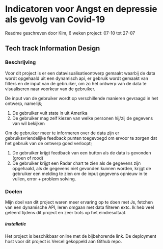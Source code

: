 # Indicatoren voor Angst en depressie als gevolg van Covid-19
Readme geschreven door Kim, 6 weken project: 07-10 tot 27-07
## Tech track Information Design 

### Beschrijving
Voor dit project is er een datavisualisatieontwerp gemaakt waarbij de data wordt opgehaald uit een dynamisch api, er gebruik wordt gemaakt van filters en de input van de gebruiker, om zo het ontwerp van de data te visualiseren naar voorkeur van de gebruiker.

De input van de gebruiker wordt op verschillende manieren gevraagd in het ontwerp, namelijk; 
1) De gebruiker vult state in uit Amerika
2) De gebruiker mag zelf kiezen van welke personen hij/zij de gegevens van wil bekijken

Om de gebruiker meer te informeren over de data zijn er gebruiksvriendelijke feedback punten toegevoegd om ervoor te zorgen dat het gebruik van de ontwerp goed verloopt; 
1) De gebruiker krijgt feedback van een button als de data is gevonden (groen of rood)
2) De gebruiker krijgt een Radar chart te zien als de gegevens zijn opgehaald, als de gegevens niet gevonden kunnen worden, krijgt de gebruiker een melding te zien om de input gegevens opnieuw in te vullen, error + problem solving.

### Doelen
Mijn doel van dit project waren meer ervaring op te doen met Js, fetchen van een dynamische API, leren omgaan met data filteren extc. Ik heb veel geleerd tijdens dit project en zeer trots op het eindresultaat. 

##### installatie 
Het project is beschikbaar online met de bijbehorende link.
De deployment host voor dit project is Vercel gekoppeld aan Github repo. 


